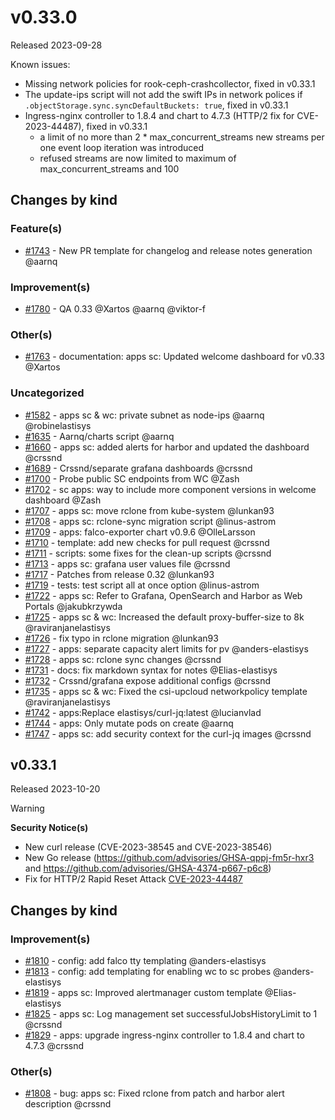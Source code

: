 # v0.33.0

Released 2023-09-28

Known issues:

- Missing network policies for rook-ceph-crashcollector, fixed in v0.33.1
- The update-ips script will not add the swift IPs in network polices if `.objectStorage.sync.syncDefaultBuckets: true`, fixed in v0.33.1
- Ingress-nginx controller to 1.8.4 and chart to 4.7.3 (HTTP/2 fix for CVE-2023-44487), fixed in v0.33.1
    - a limit of no more than 2 * max_concurrent_streams new streams per one event loop iteration was introduced
    - refused streams are now limited to maximum of max_concurrent_streams and 100

## Changes by kind

### Feature(s)

- [#1743](https://github.com/elastisys/compliantkubernetes-apps/pull/1743) - New PR template for changelog and release notes generation @aarnq

### Improvement(s)

- [#1780](https://github.com/elastisys/compliantkubernetes-apps/pull/1780) - QA 0.33 @Xartos @aarnq @viktor-f

### Other(s)

- [#1763](https://github.com/elastisys/compliantkubernetes-apps/pull/1763) - documentation: apps sc: Updated welcome dashboard for v0.33 @Xartos

### Uncategorized

- [#1582](https://github.com/elastisys/compliantkubernetes-apps/pull/1582) - apps sc & wc: private subnet as node-ips @aarnq @robinelastisys
- [#1635](https://github.com/elastisys/compliantkubernetes-apps/pull/1635) - Aarnq/charts script @aarnq
- [#1660](https://github.com/elastisys/compliantkubernetes-apps/pull/1660) - apps sc: added alerts for harbor and updated the dashboard @crssnd
- [#1689](https://github.com/elastisys/compliantkubernetes-apps/pull/1689) - Crssnd/separate grafana dashboards @crssnd
- [#1700](https://github.com/elastisys/compliantkubernetes-apps/pull/1700) - Probe public SC endpoints from WC @Zash
- [#1702](https://github.com/elastisys/compliantkubernetes-apps/pull/1702) - sc apps: way to include more component versions in welcome dashboard @Zash
- [#1707](https://github.com/elastisys/compliantkubernetes-apps/pull/1707) - apps sc: move rclone from kube-system @lunkan93
- [#1708](https://github.com/elastisys/compliantkubernetes-apps/pull/1708) - apps sc: rclone-sync migration script @linus-astrom
- [#1709](https://github.com/elastisys/compliantkubernetes-apps/pull/1709) - apps: falco-exporter chart v0.9.6 @OlleLarsson
- [#1710](https://github.com/elastisys/compliantkubernetes-apps/pull/1710) - template: add new checks for pull request @crssnd
- [#1711](https://github.com/elastisys/compliantkubernetes-apps/pull/1711) - scripts: some fixes for the clean-up scripts @crssnd
- [#1713](https://github.com/elastisys/compliantkubernetes-apps/pull/1713) - apps sc: grafana user values file @crssnd
- [#1717](https://github.com/elastisys/compliantkubernetes-apps/pull/1717) - Patches from release 0.32 @lunkan93
- [#1719](https://github.com/elastisys/compliantkubernetes-apps/pull/1719) - tests: test script all at once option @linus-astrom
- [#1722](https://github.com/elastisys/compliantkubernetes-apps/pull/1722) - apps sc: Refer to Grafana, OpenSearch and Harbor as Web Portals @jakubkrzywda
- [#1725](https://github.com/elastisys/compliantkubernetes-apps/pull/1725) - apps sc & wc: Increased the default proxy-buffer-size to 8k @raviranjanelastisys
- [#1726](https://github.com/elastisys/compliantkubernetes-apps/pull/1726) - fix typo in rclone migration @lunkan93
- [#1727](https://github.com/elastisys/compliantkubernetes-apps/pull/1727) - apps: separate capacity alert limits for pv @anders-elastisys
- [#1728](https://github.com/elastisys/compliantkubernetes-apps/pull/1728) - apps sc: rclone sync changes @crssnd
- [#1731](https://github.com/elastisys/compliantkubernetes-apps/pull/1731) - docs: fix markdown syntax for notes @Elias-elastisys
- [#1732](https://github.com/elastisys/compliantkubernetes-apps/pull/1732) - Crssnd/grafana expose additional configs @crssnd
- [#1735](https://github.com/elastisys/compliantkubernetes-apps/pull/1735) - apps sc & wc: Fixed the csi-upcloud networkpolicy template @raviranjanelastisys
- [#1742](https://github.com/elastisys/compliantkubernetes-apps/pull/1742) - apps:Replace elastisys/curl-jq:latest @lucianvlad
- [#1744](https://github.com/elastisys/compliantkubernetes-apps/pull/1744) - apps: Only mutate pods on create @aarnq
- [#1747](https://github.com/elastisys/compliantkubernetes-apps/pull/1747) - apps sc: add security context for the curl-jq images @crssnd

## v0.33.1

Released 2023-10-20

> [!WARNING]
> **Security Notice(s)**
>
> - New curl release (CVE-2023-38545 and CVE-2023-38546)
> - New Go release (https://github.com/advisories/GHSA-qppj-fm5r-hxr3 and https://github.com/advisories/GHSA-4374-p667-p6c8)
> - Fix for HTTP/2 Rapid Reset Attack [CVE-2023-44487](https://nvd.nist.gov/vuln/detail/CVE-2023-44487)

## Changes by kind

### Improvement(s)

- [#1810](https://github.com/elastisys/compliantkubernetes-apps/pull/1810) - config: add falco tty templating @anders-elastisys
- [#1813](https://github.com/elastisys/compliantkubernetes-apps/pull/1813) - config: add templating for enabling wc to sc probes @anders-elastisys
- [#1819](https://github.com/elastisys/compliantkubernetes-apps/pull/1819) - apps sc: Improved alertmanager custom template @Elias-elastisys
- [#1825](https://github.com/elastisys/compliantkubernetes-apps/pull/1825) - apps sc: Log management set successfulJobsHistoryLimit to 1 @crssnd
- [#1829](https://github.com/elastisys/compliantkubernetes-apps/pull/1829) - apps: upgrade ingress-nginx controller to 1.8.4 and chart to 4.7.3 @crssnd

### Other(s)

- [#1808](https://github.com/elastisys/compliantkubernetes-apps/pull/1808) - bug: apps sc: Fixed rclone from patch and harbor alert description @crssnd
